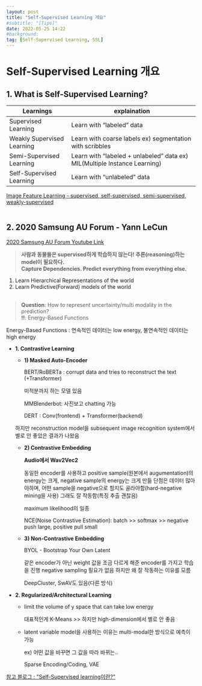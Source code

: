 ```yaml
---
layout: post
title: "Self-Supervised Learning 개요"
#subtitle: "[Tips]"
date: 2022-05-25 14:22
#background: 
tag: [Self-Supervised Learning, SSL]
---
```


# Self-Supervised Learning 개요


## 1. What is Self-Supervised Learning?

| Learnings  | explaination |
| --- | --- |
| Supervised Learning  | Learn with “labeled” data |
| Weakly Supervised Learning | Learn with coarse labels ex) segmentation with scribbles |
| Semi-Supervised Learning | Learn with “labeled + unlabeled” data ex) MIL(Multiple Instance Learning) |
| Self-Supervised Learning | Learn with “unlabeled” data |

[Image Feature Learning - supervised, self-supervised, semi-supervised, weakly-supervised](https://nuguziii.github.io/survey/S-004/)</br></br>

## 2. 2020 Samsung AU Forum - Yann LeCun

[2020 Samsung AU Forum Youtube Link](https://youtu.be/BqgnnrojVBI)


> **사람과 동물들은 supervised하게 학습하지 않는다! 추론(reasoning)하는 model이 필요하다. </br>
  Capture Dependencies. Predict everything from everything else.**
>
1. Learn Hierarchical Representations of the world </br>
2. Learn Predictive(Forward) models of the world </br></br>

> **Question**: How to represent uncertainty/multi modality in the prediction?</br>
  **‼️**: Energy-Based Functions
>

Energy-Based Functions : 연속적인 데이터는 low energy, 불연속적인 데이터는 high energy

- **1. Contrastive Learning**
    - **1) Masked Auto-Encoder**
        
        BERT/RoBERTa :  corrupt data and tries to reconstruct the text (+Transformer)
        
        미적분까지 하는 모델 있음
        
        MMBlenderbot: 사진보고 chatting 가능
        
        DERT : Conv(frontend) + Transformer(backend)
        
    
    하지만 reconstruction model을 subsequent image recognition system에서 별로 안 좋았은 결과가 나왔음
    
    - **2) Contrastive Embedding**
        
        **Audio에서 Wav2Vec2**
        
        동일한 encoder를 사용하고 positive sample(원본에서 augumentation)의 energy는 크게, negative sample의 energy는 크게 만듦
        단점은 데이터 많아야하며, 어떤 sample을 negative으로 할지도 골라야함(hard-negative mining을 사용)
        그래도 잘 작동함(특징 추출 괜찮음)
        
        maximum likelihood의 일종
        
        NCE(Noise Contrastive Estimation): batch >> softmax >> negative push large, positive pull small
        
    - **3) Non-Contrastive Embedding**
        
        BYOL - Bootstrap Your Own Latent
        
        같은 encoder가 아닌 weight 값을 조금 다르게 해준 encoder를 가지고 학습을 진행
        negative sampling 필요가 없음
        하지만 왜 잘 작동하는 이유를 모름
        
        DeepCluster, SwAV도 있음(다른 방식)
        
- **2. Regularized/Architectural Learning**
    - limit the volume of y space that can take low energy
        
        대표적인게 K-Means >> 하지만 high-dimension에서 별로 안 좋음
        
    - latent variable model을 사용하는 이유는 multi-modal한 방식으로 예측이 가능
        
        ex) 어떤 값을 바꾸면 그 값을 따라 바뀌는..
        
        Sparse Encoding/Coding, VAE
        

[참고 블로그 : "Self-Supervised learning이란?"](https://89douner.tistory.com/332)